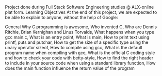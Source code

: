 Project done during Full Stack Software Engineering studies @ ALX-online plat form. 
Learning Objectives
At the end of this project, we are expected to be able to explain to anyone, without the help of Google:

General
Why C programming is awesome,
Who invented C,
Who are Dennis Ritchie, Brian Kernighan and Linus Torvalds,
What happens when you type gcc main.c,
What is an entry point,
What is main,
How to print text using printf, puts and putchar,
How to get the size of a specific type using the unary operator sizeof,
How to compile using gcc,
What is the default program name when compiling with gcc,
What is the official C coding style and how to check your code with betty-style,
How to find the right header to include in your source code when using a standard library function,
How does the main function influence the return value of the program
